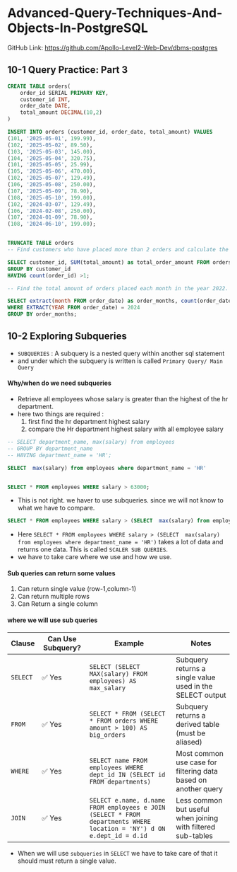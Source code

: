 # Advanced-Query-Techniques-And-Objects-In-PostgreSQL

GitHub Link: https://github.com/Apollo-Level2-Web-Dev/dbms-postgres

## 10-1 Query Practice: Part 3

```sql
CREATE TABLE orders(
    order_id SERIAL PRIMARY KEY,
    customer_id INT,
    order_date DATE,
    total_amount DECIMAL(10,2)
)

INSERT INTO orders (customer_id, order_date, total_amount) VALUES
(101, '2025-05-01', 199.99),
(102, '2025-05-02', 89.50),
(103, '2025-05-03', 145.00),
(104, '2025-05-04', 320.75),
(101, '2025-05-05', 25.99),
(105, '2025-05-06', 470.00),
(102, '2025-05-07', 129.49),
(106, '2025-05-08', 250.00),
(107, '2025-05-09', 78.90),
(108, '2025-05-10', 199.00),
(102, '2024-03-07', 129.49),
(106, '2024-02-08', 250.00),
(107, '2024-01-09', 78.90),
(108, '2024-06-10', 199.00);


TRUNCATE TABLE orders
-- Find customers who have placed more than 2 orders and calculate the total amount spent by each of these customers.

SELECT customer_id, SUM(total_amount) as total_order_amount FROM orders
GROUP BY customer_id
HAVING count(order_id) >1;

-- Find the total amount of orders placed each month in the year 2022.

SELECT extract(month FROM order_date) as order_months, count(order_date) FROM orders
WHERE EXTRACT(YEAR FROM order_date) = 2024
GROUP BY order_months;

```

## 10-2 Exploring Subqueries

- `SUBQUERIES` : A subquery is a nested query within another sql statement
- and under which the subquery is written is called `Primary Query/ Main Query`

#### Why/when do we need subqueries

- Retrieve all employees whose salary is greater than the highest of the hr department.
- here two things are required :
  1. first find the hr department highest salary
  2. compare the Hr department highest salary with all employee salary

```sql
-- SELECT department_name, max(salary) from employees
-- GROUP BY department_name
-- HAVING department_name = 'HR';

SELECT  max(salary) from employees where department_name = 'HR'


SELECT * FROM employees WHERE salary > 63000;
```

- This is not right. we haver to use subqueries. since we will not know to what we have to compare.

```sql
SELECT * FROM employees WHERE salary > (SELECT  max(salary) from employees where department_name = 'HR')
```

- Here `SELECT * FROM employees WHERE salary > (SELECT  max(salary) from employees where department_name = 'HR')` takes a lot of data and returns one data. This is called `SCALER SUB QUERIES`.
- we have to take care where we use and how we use.

#### Sub queries can return some values

1. Can return single value (row-1,column-1)
2. Can return multiple rows
3. Can Return a single column

#### where we will use sub queries

| Clause   | Can Use Subquery? | Example                                                                                                               | Notes                                                          |
| -------- | ----------------- | --------------------------------------------------------------------------------------------------------------------- | -------------------------------------------------------------- |
| `SELECT` | ✅ Yes            | `SELECT (SELECT MAX(salary) FROM employees) AS max_salary`                                                            | Subquery returns a single value used in the SELECT output      |
| `FROM`   | ✅ Yes            | `SELECT * FROM (SELECT * FROM orders WHERE amount > 100) AS big_orders`                                               | Subquery returns a derived table (must be aliased)             |
| `WHERE`  | ✅ Yes            | `SELECT name FROM employees WHERE dept_id IN (SELECT id FROM departments)`                                            | Most common use case for filtering data based on another query |
| `JOIN`   | ✅ Yes            | `SELECT e.name, d.name FROM employees e JOIN (SELECT * FROM departments WHERE location = 'NY') d ON e.dept_id = d.id` | Less common but useful when joining with filtered sub-tables   |

- When we will use `subqueries` in `SELECT` we have to take care of that it should must return a single value.
